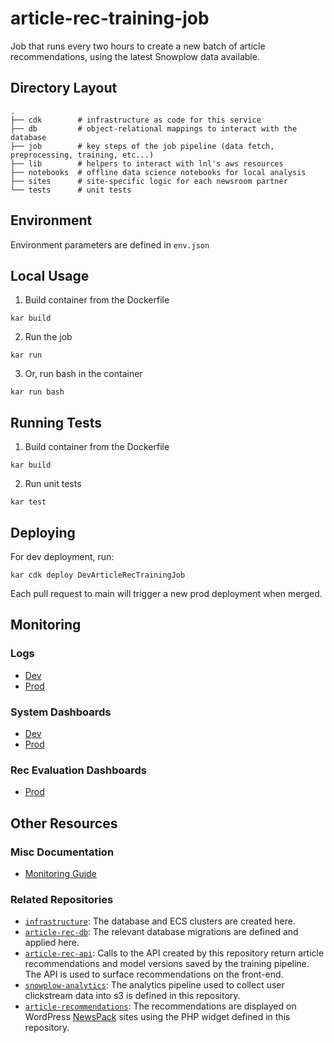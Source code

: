 # article-rec-training-job

Job that runs every two hours to create a new batch of article recommendations, using the latest Snowplow data available.

## Directory Layout

```
.
├── cdk        # infrastructure as code for this service
├── db         # object-relational mappings to interact with the database
├── job        # key steps of the job pipeline (data fetch, preprocessing, training, etc...)
├── lib        # helpers to interact with lnl's aws resources
├── notebooks  # offline data science notebooks for local analysis
├── sites      # site-specific logic for each newsroom partner
└── tests      # unit tests
```

## Environment
Environment parameters are defined in `env.json`

## Local Usage
1. Build container from the Dockerfile
```
kar build
```

2. Run the job
```
kar run
```

3. Or, run bash in the container
```
kar run bash
```

## Running Tests
1. Build container from the Dockerfile
```
kar build
```

2. Run unit tests
```
kar test
```

## Deploying

For dev deployment, run:

```
kar cdk deploy DevArticleRecTrainingJob
```

Each pull request to main will trigger a new prod deployment when merged.

## Monitoring

### Logs
- [Dev](https://console.aws.amazon.com/cloudwatch/home?region=us-east-1#logsV2:log-groups/log-group/DevArticleRecTrainingJob-DevArticleRecTrainingJobTaskDefinitionDevArticleRecTrainingJobTaskContainerLogGroup9A13F6F1-5dyoUd3VPezx)
- [Prod](https://console.aws.amazon.com/cloudwatch/home?region=us-east-1#logsV2:log-groups/log-group/ArticleRecTrainingJob-ArticleRecTrainingJobTaskDefinitionArticleRecTrainingJobTaskContainerLogGroup2D7DFB71-xD2hRJTbp6vc)

### System Dashboards
- [Dev](https://console.aws.amazon.com/cloudwatch/home?region=us-east-1#dashboards:name=dev-article-rec-training-job;start=PT24H)
- [Prod](https://console.aws.amazon.com/cloudwatch/home?region=us-east-1#dashboards:name=article-rec-training-job;start=PT24H)

### Rec Evaluation Dashboards
- [Prod](https://console.aws.amazon.com/cloudwatch/home?region=us-east-1#dashboards:name=article-rec-evaluations;start=PT168H)

## Other Resources

### Misc Documentation
* [Monitoring Guide](https://www.notion.so/article-rec-backend-monitoring-30915f77759c4350b1b8588582c9ea04)

### Related Repositories
* [`infrastructure`](https://github.com/LocalAtBrown/article-rec-api): The database and ECS clusters are created here.
* [`article-rec-db`](https://github.com/LocalAtBrown/article-rec-db): The relevant database migrations are defined and applied here.
* [`article-rec-api`](https://github.com/LocalAtBrown/article-rec-api): Calls to the API created by this repository return article recommendations and model versions saved by the training pipeline. The API is used to surface recommendations on the front-end.
* [`snowplow-analytics`](https://github.com/LocalAtBrown/snowplow-analytics): The analytics pipeline used to collect user clickstream data into s3 is defined in this repository.
* [`article-recommendations`](https://github.com/LocalAtBrown/article-recommendations): The recommendations are displayed on WordPress [NewsPack](https://newspack.pub/) sites using the PHP widget defined in this repository.
